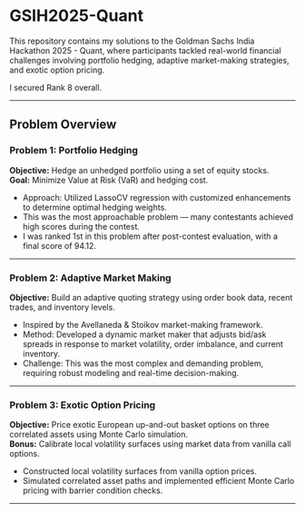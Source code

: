 # GSIH2025-Quant

This repository contains my solutions to the Goldman Sachs India Hackathon 2025 - Quant, where participants tackled real-world financial challenges involving portfolio hedging, adaptive market-making strategies, and exotic option pricing.

I secured Rank 8 overall.

---

## Problem Overview

### Problem 1: Portfolio Hedging  
**Objective:** Hedge an unhedged portfolio using a set of equity stocks.  
**Goal:** Minimize Value at Risk (VaR) and hedging cost.

- Approach: Utilized LassoCV regression with customized enhancements to determine optimal hedging weights.
- This was the most approachable problem — many contestants achieved high scores during the contest.
- I was ranked 1st in this problem after post-contest evaluation, with a final score of 94.12.

---

### Problem 2: Adaptive Market Making  
**Objective:** Build an adaptive quoting strategy using order book data, recent trades, and inventory levels.

- Inspired by the Avellaneda & Stoikov market-making framework.
- Method: Developed a dynamic market maker that adjusts bid/ask spreads in response to market volatility, order imbalance, and current inventory.
- Challenge: This was the most complex and demanding problem, requiring robust modeling and real-time decision-making.

---

### Problem 3: Exotic Option Pricing  
**Objective:** Price exotic European up-and-out basket options on three correlated assets using Monte Carlo simulation.  
**Bonus:** Calibrate local volatility surfaces using market data from vanilla call options.

- Constructed local volatility surfaces from vanilla option prices.
- Simulated correlated asset paths and implemented efficient Monte Carlo pricing with barrier condition checks.

---
